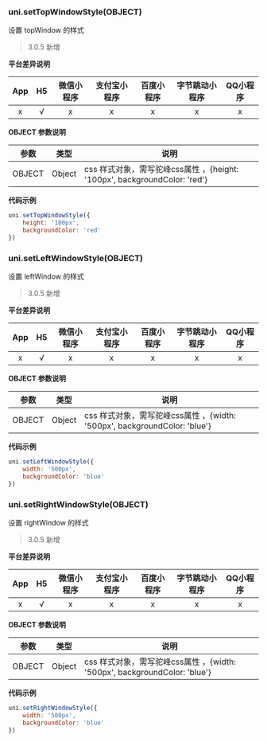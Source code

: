 ### uni.setTopWindowStyle(OBJECT)

设置 topWindow 的样式

> 3.0.5 新增

**平台差异说明**

|App|H5|微信小程序|支付宝小程序|百度小程序|字节跳动小程序|QQ小程序|
|:-:|:-:|:-:|:-:|:-:|:-:|:-:|
|x|√|x|x|x|x|x|

**OBJECT 参数说明**

|参数|类型|说明|
|---|---|---|
|OBJECT|Object|css 样式对象，需写驼峰css属性 ，{height: '100px', backgroundColor: 'red'}|

**代码示例**

```javascript
uni.setTopWindowStyle({
    height: '100px', 
    backgroundColor: 'red'
})
```

### uni.setLeftWindowStyle(OBJECT)

设置 leftWindow 的样式

> 3.0.5 新增

**平台差异说明**

|App|H5|微信小程序|支付宝小程序|百度小程序|字节跳动小程序|QQ小程序|
|:-:|:-:|:-:|:-:|:-:|:-:|:-:|
|x|√|x|x|x|x|x|

**OBJECT 参数说明**

|参数|类型|说明|
|---|---|---|
|OBJECT|Object|css 样式对象，需写驼峰css属性 ，{width: '500px', backgroundColor: 'blue'}|

**代码示例**

```javascript
uni.setLeftWindowStyle({
    width: '500px', 
    backgroundColor: 'blue'
})
```


### uni.setRightWindowStyle(OBJECT)

设置 rightWindow 的样式

> 3.0.5 新增

**平台差异说明**

|App|H5|微信小程序|支付宝小程序|百度小程序|字节跳动小程序|QQ小程序|
|:-:|:-:|:-:|:-:|:-:|:-:|:-:|
|x|√|x|x|x|x|x|

**OBJECT 参数说明**

|参数|类型|说明|
|---|---|---|
|OBJECT|Object|css 样式对象，需写驼峰css属性 ，{width: '500px', backgroundColor: 'blue'}|

**代码示例**

```javascript
uni.setRightWindowStyle({
    width: '500px', 
    backgroundColor: 'blue'
})
```
